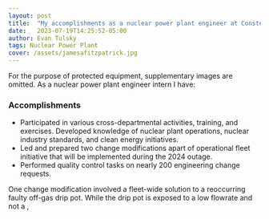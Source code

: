 ```yaml
---
layout: post
title:  "My accomplishments as a nuclear power plant engineer at Constellation"
date:   2023-07-19T14:25:52-05:00
author: Evan Tulsky
tags: Nuclear Power Plant
cover: /assets/jamesafitzpatrick.jpg
---
```


For the purpose of protected equipment, supplementary images are omitted. As a nuclear power plant engineer intern I have:
<h3>Accomplishments</h3>
<ul>
  <li>Participated in various cross-departmental activities, training, and exercises. Developed knowledge of nuclear plant operations, nuclear industry standards, and clean energy initiatives.</li>
  <li>Led and prepared two change modifications apart of operational fleet initiative that will be implemented during the 2024 outage.</li>
  <li>Performed quality control tasks on nearly 200 engineering change requests.</li>
</ul>

One change modification involved a fleet-wide solution to a reoccurring faulty off-gas drip pot. While the drip pot is exposed to a low flowrate and not a , 
